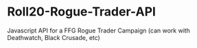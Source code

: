 # Roll20-Rogue-Trader-API
Javascript API for a FFG Rogue Trader Campaign (can work with Deathwatch, Black Crusade, etc)
